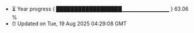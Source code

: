 - ⏳ Year progress { ██████████████████▁▁▁▁▁▁▁▁▁▁▁▁ } 63.06 %
- ⏰ Updated on Tue, 19 Aug 2025 04:29:08 GMT

